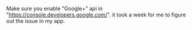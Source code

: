 Make sure you enable "Google+" api in "https://console.developers.google.com/". it took a week for me to figure out the issue in my app.